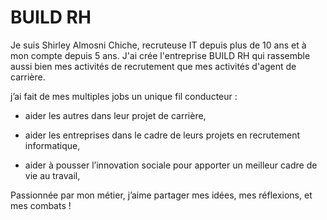 # BUILD RH

Je suis Shirley Almosni Chiche, recruteuse IT depuis plus de 10 ans et à mon compte depuis 5 ans. 
J'ai crée l'entreprise BUILD RH qui rassemble aussi bien mes activités de recrutement que mes activités d'agent de carrière. 

j’ai fait de mes multiples jobs un unique fil conducteur : 

- aider les autres dans leur projet de carrière,
  
- aider les entreprises dans le cadre de leurs projets en recrutement informatique,
  
- aider à pousser l’innovation sociale pour apporter un meilleur cadre de vie au travail,
  
Passionnée par mon métier, j’aime partager mes idées, mes réflexions, et mes combats !
